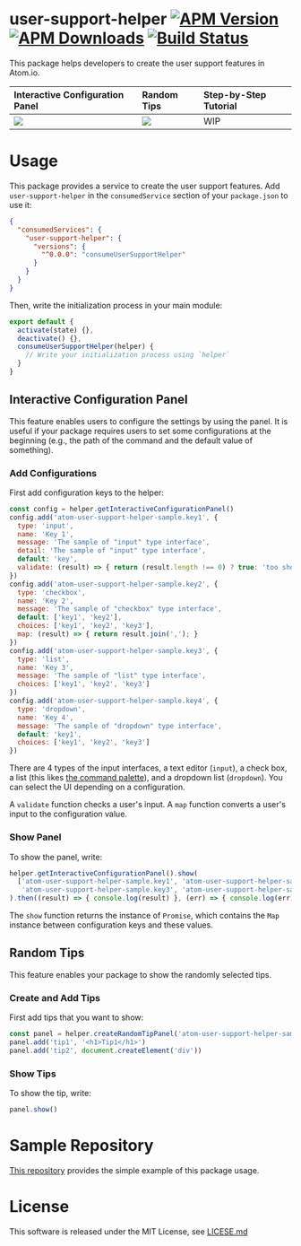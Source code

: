 # user-support-helper [![APM Version](https://img.shields.io/apm/v/user-support-helper.svg)](https://atom.io/packages/user-support-helper) [![APM Downloads](https://img.shields.io/apm/dm/user-support-helper.svg)](https://atom.io/packages/user-support-helper) [![Build Status](https://travis-ci.org/HiroakiMikami/atom-user-support-helper.svg?branch=master)](https://travis-ci.org/HiroakiMikami/atom-user-support-helper)

This package helps developers to create the user support features in Atom.io.

| Interactive Configuration Panel | Random Tips | Step-by-Step Tutorial|
| :------------- | :------------- | :------------- |
| ![](http://hiroakimikami.github.io/atom-user-support-helper/interactive-configuration-panel.gif) | ![](http://hiroakimikami.github.io/atom-user-support-helper/random-tips.gif) | WIP |

# Usage
This package provides a service to create the user support features.
Add `user-support-helper` in the `consumedService` section of your `package.json` to use it:

```json
{
  "consumedServices": {
    "user-support-helper": {
      "versions": {
        "^0.0.0": "consumeUserSupportHelper"
      }
    }
  }
}
```

Then, write the initialization process in your main module:

```javascript
export default {
  activate(state) {},
  deactivate() {},
  consumeUserSupportHelper(helper) {
    // Write your initialization process using `helper`
  }
}
```

## Interactive Configuration Panel
This feature enables users to configure the settings by using the panel.
It is useful if your package requires users to set some configurations at the beginning (e.g., the path of the command and the default value of something).

### Add Configurations
First add configuration keys to the helper:

```javascript
const config = helper.getInteractiveConfigurationPanel()
config.add('atom-user-support-helper-sample.key1', {
  type: 'input',
  name: 'Key 1',
  message: 'The sample of "input" type interface',
  detail: 'The sample of "input" type interface',
  default: 'key',
  validate: (result) => { return (result.length !== 0) ? true: 'too short' }
})
config.add('atom-user-support-helper-sample.key2', {
  type: 'checkbox',
  name: 'Key 2',
  message: 'The sample of "checkbox" type interface',
  default: ['key1', 'key2'],
  choices: ['key1', 'key2', 'key3'],
  map: (result) => { return result.join(','); }
})
config.add('atom-user-support-helper-sample.key3', {
  type: 'list',
  name: 'Key 3',
  message: 'The sample of "list" type interface',
  choices: ['key1', 'key2', 'key3']
})
config.add('atom-user-support-helper-sample.key4', {
  type: 'dropdown',
  name: 'Key 4',
  message: 'The sample of "dropdown" type interface',
  default: 'key1',
  choices: ['key1', 'key2', 'key3']
})
```

There are 4 types of the input interfaces, a text editor (`input`), a check box, a list (this likes [the command palette](https://github.com/atom/command-palette)), and a dropdown list (`dropdown`). You can select the UI depending on a configuration.

A `validate` function checks a user's input. A `map` function converts a user's input to the configuration value.

### Show Panel
To show the panel, write:

```javascript
helper.getInteractiveConfigurationPanel().show(
  ['atom-user-support-helper-sample.key1', 'atom-user-support-helper-sample.key2',
   'atom-user-support-helper-sample.key3', 'atom-user-support-helper-sample.key4']
).then((result) => { console.log(result) }, (err) => { console.log(err) })
```

The `show` function returns the instance of `Promise`, which contains the `Map` instance between configuration keys and these values.

## Random Tips
This feature enables your package to show the randomly selected tips.

### Create and Add Tips
First add tips that you want to show:

```javascript
const panel = helper.createRandomTipPanel('atom-user-support-helper-sample')
panel.add('tip1', '<h1>Tip1</h1>')
panel.add('tip2', document.createElement('div'))
```

### Show Tips
To show the tip, write:

```javascript
panel.show()
```

# Sample Repository
[This repository](https://github.com/HiroakiMikami/atom-user-support-helper-sample) provides the simple example of this package usage.

# License
This software is released under the MIT License, see [LICESE.md](LICENSE.md)
